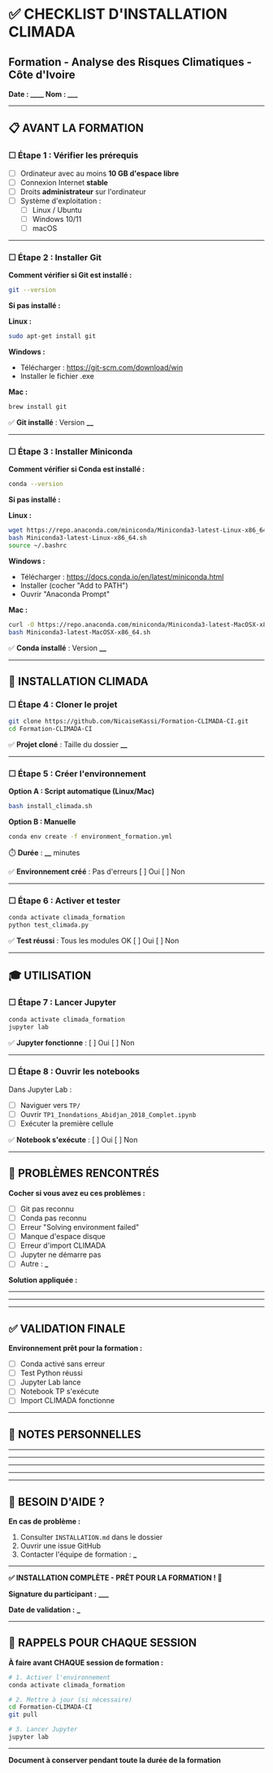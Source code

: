 # ✅ CHECKLIST D'INSTALLATION CLIMADA

## Formation - Analyse des Risques Climatiques - Côte d'Ivoire

**Date : ******\_\_\_\_****** Nom : **************\_\_\_****************

---

## 📋 AVANT LA FORMATION

### ☐ Étape 1 : Vérifier les prérequis

- [ ] Ordinateur avec au moins **10 GB d'espace libre**
- [ ] Connexion Internet **stable**
- [ ] Droits **administrateur** sur l'ordinateur
- [ ] Système d'exploitation :
  - [ ] Linux / Ubuntu
  - [ ] Windows 10/11
  - [ ] macOS

---

### ☐ Étape 2 : Installer Git

**Comment vérifier si Git est installé :**

```bash
git --version
```

**Si pas installé :**

**Linux :**

```bash
sudo apt-get install git
```

**Windows :**

- Télécharger : https://git-scm.com/download/win
- Installer le fichier .exe

**Mac :**

```bash
brew install git
```

✅ **Git installé** : Version ****\_\_****

---

### ☐ Étape 3 : Installer Miniconda

**Comment vérifier si Conda est installé :**

```bash
conda --version
```

**Si pas installé :**

**Linux :**

```bash
wget https://repo.anaconda.com/miniconda/Miniconda3-latest-Linux-x86_64.sh
bash Miniconda3-latest-Linux-x86_64.sh
source ~/.bashrc
```

**Windows :**

- Télécharger : https://docs.conda.io/en/latest/miniconda.html
- Installer (cocher "Add to PATH")
- Ouvrir "Anaconda Prompt"

**Mac :**

```bash
curl -O https://repo.anaconda.com/miniconda/Miniconda3-latest-MacOSX-x86_64.sh
bash Miniconda3-latest-MacOSX-x86_64.sh
```

✅ **Conda installé** : Version ****\_\_****

---

## 🚀 INSTALLATION CLIMADA

### ☐ Étape 4 : Cloner le projet

```bash
git clone https://github.com/NicaiseKassi/Formation-CLIMADA-CI.git
cd Formation-CLIMADA-CI
```

✅ **Projet cloné** : Taille du dossier ****\_\_****

---

### ☐ Étape 5 : Créer l'environnement

**Option A : Script automatique (Linux/Mac)**

```bash
bash install_climada.sh
```

**Option B : Manuelle**

```bash
conda env create -f environment_formation.yml
```

⏱️ **Durée** : ****\_\_**** minutes

✅ **Environnement créé** : Pas d'erreurs [ ] Oui [ ] Non

---

### ☐ Étape 6 : Activer et tester

```bash
conda activate climada_formation
python test_climada.py
```

✅ **Test réussi** : Tous les modules OK [ ] Oui [ ] Non

---

## 🎓 UTILISATION

### ☐ Étape 7 : Lancer Jupyter

```bash
conda activate climada_formation
jupyter lab
```

✅ **Jupyter fonctionne** : [ ] Oui [ ] Non

---

### ☐ Étape 8 : Ouvrir les notebooks

Dans Jupyter Lab :

- [ ] Naviguer vers `TP/`
- [ ] Ouvrir `TP1_Inondations_Abidjan_2018_Complet.ipynb`
- [ ] Exécuter la première cellule

✅ **Notebook s'exécute** : [ ] Oui [ ] Non

---

## 🐛 PROBLÈMES RENCONTRÉS

**Cocher si vous avez eu ces problèmes :**

- [ ] Git pas reconnu
- [ ] Conda pas reconnu
- [ ] Erreur "Solving environment failed"
- [ ] Manque d'espace disque
- [ ] Erreur d'import CLIMADA
- [ ] Jupyter ne démarre pas
- [ ] Autre : ****************\_****************

**Solution appliquée :**

---

---

---

## ✅ VALIDATION FINALE

**Environnement prêt pour la formation :**

- [ ] Conda activé sans erreur
- [ ] Test Python réussi
- [ ] Jupyter Lab lance
- [ ] Notebook TP s'exécute
- [ ] Import CLIMADA fonctionne

---

## 📝 NOTES PERSONNELLES

---

---

---

---

---

## 📧 BESOIN D'AIDE ?

**En cas de problème :**

1. Consulter `INSTALLATION.md` dans le dossier
2. Ouvrir une issue GitHub
3. Contacter l'équipe de formation : **********\_**********

---

**✅ INSTALLATION COMPLÈTE - PRÊT POUR LA FORMATION ! 🎉**

**Signature du participant :** **************\_\_\_**************

**Date de validation :** ******************\_******************

---

## 📌 RAPPELS POUR CHAQUE SESSION

**À faire avant CHAQUE session de formation :**

```bash
# 1. Activer l'environnement
conda activate climada_formation

# 2. Mettre à jour (si nécessaire)
cd Formation-CLIMADA-CI
git pull

# 3. Lancer Jupyter
jupyter lab
```

---

**Document à conserver pendant toute la durée de la formation**
